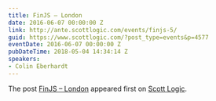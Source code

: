 ```yaml
---
title: FinJS – London
date: 2016-06-07 00:00:00 Z
link: http://ante.scottlogic.com/events/finjs-5/
guid: https://www.scottlogic.com/?post_type=events&p=4577
eventDate: 2016-06-07 00:00:00 Z
pubDateTime: 2018-05-04 14:34:14 Z
speakers:
- Colin Eberhardt
---
```


<p>The post <a rel="nofollow" href="http://ante.scottlogic.com/events/finjs-5/">FinJS &#8211; London</a> appeared first on <a rel="nofollow" href="http://ante.scottlogic.com">Scott Logic</a>.</p>